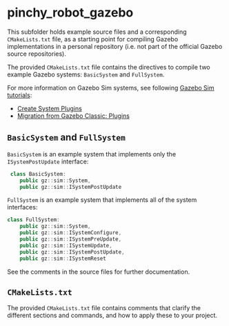 # pinchy_robot_gazebo

This subfolder holds example source files and a corresponding `CMakeLists.txt` file, as a starting point for compiling Gazebo implementations in a personal repository (i.e. not part of the official Gazebo source repositories).

The provided `CMakeLists.txt` file contains the directives to compile two example Gazebo systems: `BasicSystem` and `FullSystem`.

For more information on Gazebo Sim systems, see following [Gazebo Sim tutorials](https://gazebosim.org/api/sim/7/tutorials.html):

- [Create System Plugins](https://gazebosim.org/api/sim/7/createsystemplugins.html)
- [Migration from Gazebo Classic: Plugins](https://gazebosim.org/api/sim/7/migrationplugins.html)

## `BasicSystem` and `FullSystem`

`BasicSystem` is an example system that implements only the `ISystemPostUpdate` interface:

```c++
 class BasicSystem:
    public gz::sim::System,
    public gz::sim::ISystemPostUpdate
```

`FullSystem` is an example system that implements all of the system interfaces:

```c++
class FullSystem:
    public gz::sim::System,
    public gz::sim::ISystemConfigure,
    public gz::sim::ISystemPreUpdate,
    public gz::sim::ISystemUpdate,
    public gz::sim::ISystemPostUpdate,
    public gz::sim::ISystemReset
```

See the comments in the source files for further documentation.

## `CMakeLists.txt`

The provided `CMakeLists.txt` file contains comments that clarify the different sections and commands, and how to apply these to your project.
